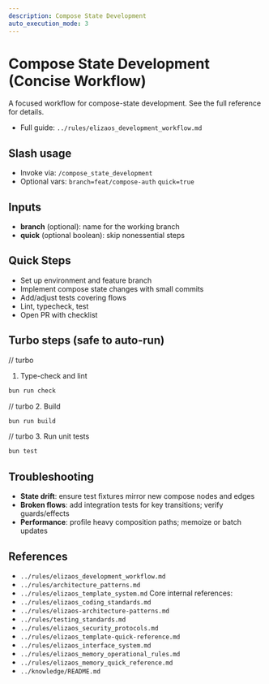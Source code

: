 ```yaml
---
description: Compose State Development
auto_execution_mode: 3
---
```


# Compose State Development (Concise Workflow)

A focused workflow for compose-state development. See the full reference for details.

- Full guide: `../rules/elizaos_development_workflow.md`

## Slash usage

- Invoke via: `/compose_state_development`
- Optional vars: `branch=feat/compose-auth` `quick=true`

## Inputs

- **branch** (optional): name for the working branch
- **quick** (optional boolean): skip nonessential steps

## Quick Steps

- Set up environment and feature branch
- Implement compose state changes with small commits
- Add/adjust tests covering flows
- Lint, typecheck, test
- Open PR with checklist

## Turbo steps (safe to auto-run)

// turbo

1. Type-check and lint

```bash
bun run check
```

// turbo 2. Build

```bash
bun run build
```

// turbo 3. Run unit tests

```bash
bun test
```

## Troubleshooting

- **State drift**: ensure test fixtures mirror new compose nodes and edges
- **Broken flows**: add integration tests for key transitions; verify guards/effects
- **Performance**: profile heavy composition paths; memoize or batch updates

## References

- `../rules/elizaos_development_workflow.md`
- `../rules/architecture_patterns.md`
- `../rules/elizaos_template_system.md`
  Core internal references:
- `../rules/elizaos_coding_standards.md`
- `../rules/elizaos-architecture-patterns.md`
- `../rules/testing_standards.md`
- `../rules/elizaos_security_protocols.md`
- `../rules/elizaos_template-quick-reference.md`
- `../rules/elizaos_interface_system.md`
- `../rules/elizaos_memory_operational_rules.md`
- `../rules/elizaos_memory_quick_reference.md`
- `../knowledge/README.md`
